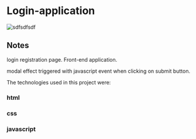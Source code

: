 # Login-application  
  

  ![sdfsdfsdf](https://user-images.githubusercontent.com/56805229/83341027-329aaf80-a2b5-11ea-8ced-4de93cc9c1e4.gif)

  
## Notes  
login registration page. Front-end application.  

modal effect triggered with javascript event when clicking on submit button.  
 
The technologies used in this project were: 

### html  
### css  
### javascript




